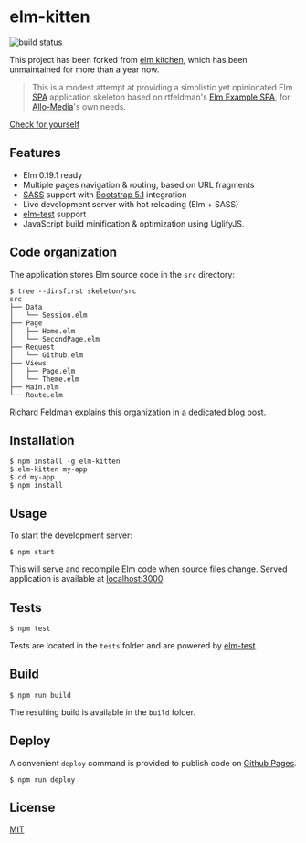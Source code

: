 # elm-kitten

![build status](https://github.com/n1k0/elm-kitten/actions/workflows/node.js.yml/badge.svg)

This project has been forked from [elm kitchen](https://github.com/allo-media/elm-kitten), which has been unmaintained for more than a year now.

> This is a modest attempt at providing a simplistic yet opinionated Elm [SPA](https://en.wikipedia.org/wiki/Single-page_application) application skeleton based on rtfeldman's [Elm Example SPA](https://github.com/rtfeldman/elm-spa-example/), for [Allo-Media](http://tech.allo-media.net/)'s own needs.

[Check for yourself](https://n1k0.github.io/elm-kitten/)

## Features

- Elm 0.19.1 ready
- Multiple pages navigation & routing, based on URL fragments
- [SASS](https://sass-lang.com/) support with [Bootstrap 5.1](https://getbootstrap.com/docs/5.1/) integration
- Live development server with hot reloading (Elm + SASS)
- [elm-test](https://github.com/elm-community/elm-test) support
- JavaScript build minification & optimization using UglifyJS.

## Code organization

The application stores Elm source code in the `src` directory:

```
$ tree --dirsfirst skeleton/src
src
├── Data
│   └── Session.elm
├── Page
│   ├── Home.elm
│   └── SecondPage.elm
├── Request
│   └── Github.elm
├── Views
│   ├── Page.elm
│   └── Theme.elm
├── Main.elm
└── Route.elm
```

Richard Feldman explains this organization in a [dedicated blog post](https://dev.to/rtfeldman/tour-of-an-open-source-elm-spa).

## Installation

```
$ npm install -g elm-kitten
$ elm-kitten my-app
$ cd my-app
$ npm install
```

## Usage

To start the development server:

```
$ npm start
```

This will serve and recompile Elm code when source files change. Served application is available at [localhost:3000](http://localhost:3000/).

## Tests

```
$ npm test
```

Tests are located in the `tests` folder and are powered by [elm-test](https://github.com/elm-community/elm-test).

## Build

```
$ npm run build
```

The resulting build is available in the `build` folder.

## Deploy

A convenient `deploy` command is provided to publish code on [Github Pages](https://pages.github.com/).

```
$ npm run deploy
```

## License

[MIT](https://opensource.org/licenses/MIT)
